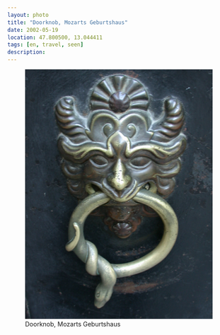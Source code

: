 ```yaml
---
layout: photo
title: "Doorknob, Mozarts Geburtshaus"
date: 2002-05-19
location: 47.800500, 13.044411
tags: [en, travel, seen]
description: 
---
```


<figure>
  <img src="/assets/img/2002-05-19-doorknob-mozarts-geburtshaus.jpeg" alt="Doorknob, Mozarts Geburtshaus">
  <figcaption>Doorknob, Mozarts Geburtshaus</figcaption>
</figure>
